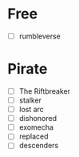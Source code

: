 # Free
- [ ] rumbleverse

# Pirate
- [ ] The Riftbreaker
- [ ] stalker
- [ ] lost arc
- [ ] dishonored
- [ ] exomecha
- [ ] replaced
- [ ] descenders
